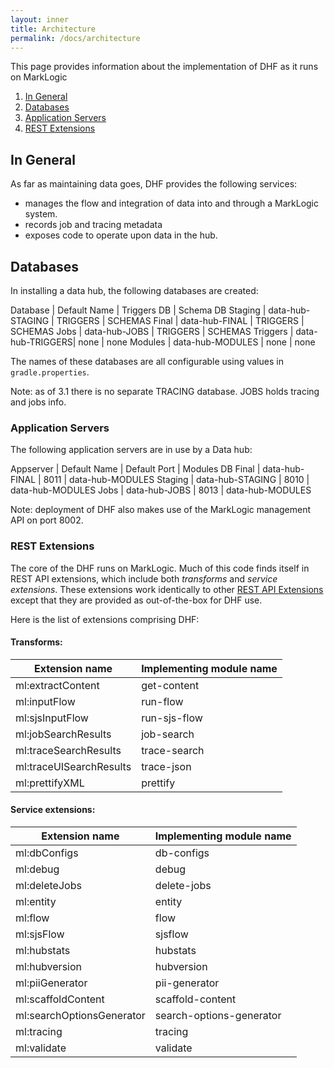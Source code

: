 ```yaml
---
layout: inner
title: Architecture
permalink: /docs/architecture
---
```


This page provides information about the implementation of DHF as it runs on MarkLogic

1. [In General](#in-general)
1. [Databases](#databases)
1. [Application Servers](#appservers)
1. [REST Extensions](#extensions)

## In General

As far as maintaining data goes, DHF provides the following services:

* manages the flow and integration of data into and through a MarkLogic system.
* records job and tracing metadata
* exposes code to operate upon data in the hub.

## Databases

In installing a data hub, the following databases are created:

Database    | Default Name     | Triggers DB       | Schema DB
Staging     | data-hub-STAGING | TRIGGERS          | SCHEMAS
Final       | data-hub-FINAL   | TRIGGERS          | SCHEMAS
Jobs        | data-hub-JOBS    | TRIGGERS          | SCHEMAS
Triggers    | data-hub-TRIGGERS| none              | none
Modules     | data-hub-MODULES | none              | none

The names of these databases are all configurable using values in `gradle.properties`.

Note: as of 3.1 there is no separate TRACING database.  JOBS holds tracing and jobs info.

### Application Servers

The following application servers are in use by a Data hub:

Appserver   | Default Name     | Default Port      | Modules DB
Final       | data-hub-FINAL   | 8011              | data-hub-MODULES
Staging     | data-hub-STAGING | 8010              | data-hub-MODULES
Jobs        | data-hub-JOBS    | 8013              | data-hub-MODULES

Note: deployment of DHF also makes use of the MarkLogic management API on port 8002.

### REST Extensions

The core of the DHF runs on MarkLogic.  Much of this code finds itself in REST API
extensions, which include both *transforms* and *service extensions*.  These extensions
work identically to other [REST API Extensions](https://docs.marklogic.com/guide/rest-dev/extensions) except that they are provided as out-of-the-box for DHF use.

Here is the list of extensions comprising DHF:

#### Transforms:


| Extension name            | Implementing module name |
| --------------------------|--------------------------|
| ml:extractContent         | get-content |
| ml:inputFlow              | run-flow |
| ml:sjsInputFlow           | run-sjs-flow |
| ml:jobSearchResults       | job-search |
| ml:traceSearchResults     | trace-search |
| ml:traceUISearchResults   | trace-json |
| ml:prettifyXML            | prettify |


#### Service extensions: 


| Extension name            | Implementing module name |
|---------------------------|--------------------------|
| ml:dbConfigs              | db-configs |
| ml:debug                  | debug |
| ml:deleteJobs             | delete-jobs |
| ml:entity                 | entity |
| ml:flow                   | flow |
| ml:sjsFlow                | sjsflow |
| ml:hubstats               | hubstats |
| ml:hubversion             | hubversion |
| ml:piiGenerator           | pii-generator |
| ml:scaffoldContent        | scaffold-content |
| ml:searchOptionsGenerator | search-options-generator |
| ml:tracing                | tracing |
| ml:validate               | validate |
